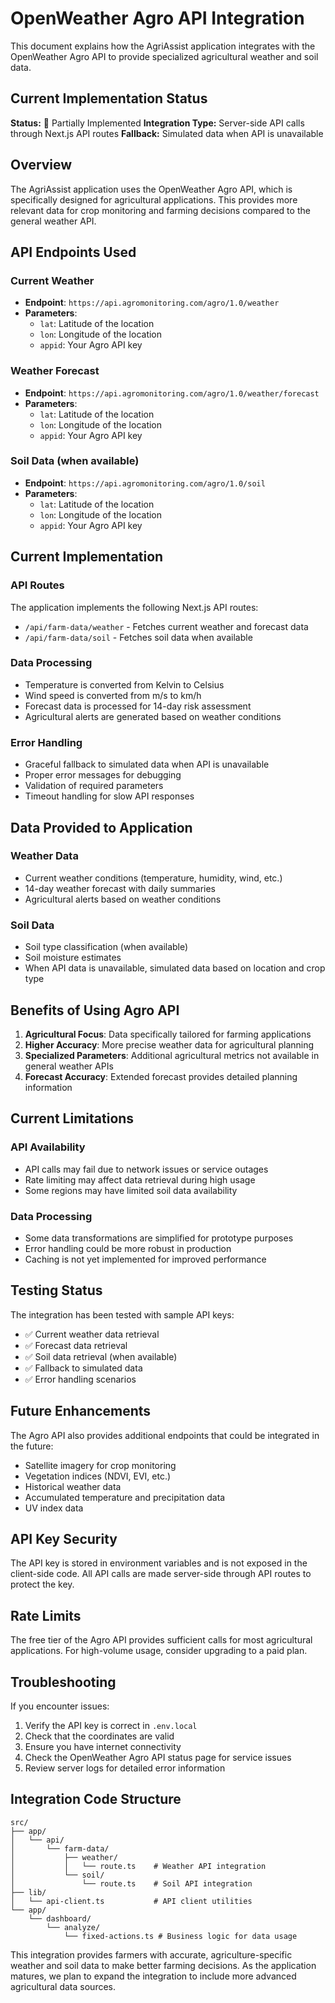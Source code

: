 # OpenWeather Agro API Integration

This document explains how the AgriAssist application integrates with the OpenWeather Agro API to provide specialized agricultural weather and soil data.

## Current Implementation Status

**Status:** 🔄 Partially Implemented
**Integration Type:** Server-side API calls through Next.js API routes
**Fallback:** Simulated data when API is unavailable

## Overview

The AgriAssist application uses the OpenWeather Agro API, which is specifically designed for agricultural applications. This provides more relevant data for crop monitoring and farming decisions compared to the general weather API.

## API Endpoints Used

### Current Weather
- **Endpoint**: `https://api.agromonitoring.com/agro/1.0/weather`
- **Parameters**: 
  - `lat`: Latitude of the location
  - `lon`: Longitude of the location
  - `appid`: Your Agro API key

### Weather Forecast
- **Endpoint**: `https://api.agromonitoring.com/agro/1.0/weather/forecast`
- **Parameters**: 
  - `lat`: Latitude of the location
  - `lon`: Longitude of the location
  - `appid`: Your Agro API key

### Soil Data (when available)
- **Endpoint**: `https://api.agromonitoring.com/agro/1.0/soil`
- **Parameters**: 
  - `lat`: Latitude of the location
  - `lon`: Longitude of the location
  - `appid`: Your Agro API key

## Current Implementation

### API Routes
The application implements the following Next.js API routes:
- `/api/farm-data/weather` - Fetches current weather and forecast data
- `/api/farm-data/soil` - Fetches soil data when available

### Data Processing
- Temperature is converted from Kelvin to Celsius
- Wind speed is converted from m/s to km/h
- Forecast data is processed for 14-day risk assessment
- Agricultural alerts are generated based on weather conditions

### Error Handling
- Graceful fallback to simulated data when API is unavailable
- Proper error messages for debugging
- Validation of required parameters
- Timeout handling for slow API responses

## Data Provided to Application

### Weather Data
- Current weather conditions (temperature, humidity, wind, etc.)
- 14-day weather forecast with daily summaries
- Agricultural alerts based on weather conditions

### Soil Data
- Soil type classification (when available)
- Soil moisture estimates
- When API data is unavailable, simulated data based on location and crop type

## Benefits of Using Agro API

1. **Agricultural Focus**: Data specifically tailored for farming applications
2. **Higher Accuracy**: More precise weather data for agricultural planning
3. **Specialized Parameters**: Additional agricultural metrics not available in general weather APIs
4. **Forecast Accuracy**: Extended forecast provides detailed planning information

## Current Limitations

### API Availability
- API calls may fail due to network issues or service outages
- Rate limiting may affect data retrieval during high usage
- Some regions may have limited soil data availability

### Data Processing
- Some data transformations are simplified for prototype purposes
- Error handling could be more robust in production
- Caching is not yet implemented for improved performance

## Testing Status

The integration has been tested with sample API keys:
- ✅ Current weather data retrieval
- ✅ Forecast data retrieval  
- ✅ Soil data retrieval (when available)
- ✅ Fallback to simulated data
- ✅ Error handling scenarios

## Future Enhancements

The Agro API also provides additional endpoints that could be integrated in the future:
- Satellite imagery for crop monitoring
- Vegetation indices (NDVI, EVI, etc.)
- Historical weather data
- Accumulated temperature and precipitation data
- UV index data

## API Key Security

The API key is stored in environment variables and is not exposed in the client-side code. All API calls are made server-side through API routes to protect the key.

## Rate Limits

The free tier of the Agro API provides sufficient calls for most agricultural applications. For high-volume usage, consider upgrading to a paid plan.

## Troubleshooting

If you encounter issues:
1. Verify the API key is correct in `.env.local`
2. Check that the coordinates are valid
3. Ensure you have internet connectivity
4. Check the OpenWeather Agro API status page for service issues
5. Review server logs for detailed error information

## Integration Code Structure

```
src/
├── app/
│   └── api/
│       └── farm-data/
│           ├── weather/
│           │   └── route.ts    # Weather API integration
│           └── soil/
│               └── route.ts    # Soil API integration
├── lib/
│   └── api-client.ts           # API client utilities
└── app/
    └── dashboard/
        └── analyze/
            └── fixed-actions.ts # Business logic for data usage
```

This integration provides farmers with accurate, agriculture-specific weather and soil data to make better farming decisions. As the application matures, we plan to expand the integration to include more advanced agricultural data sources.